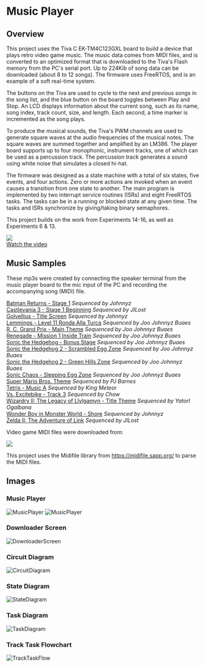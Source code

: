 # Music Player

## Overview
This project uses the Tiva C EK-TM4C123GXL board to build a device that plays retro video game music.  The music data comes from MIDI files, and is converted to an optimized format that is downloaded to the Tiva's Flash memory from the PC's serial port.  Up to 224Kib of song data can be downloaded (about 8 to 12 songs).  The firmware uses FreeRTOS, and is an example of a soft real-time system.

The buttons on the Tiva are used to cycle to the next and previous songs in the song list, and the blue button on the board toggles between Play and Stop.  An LCD displays information about the current song, such as its name, song index, track count, size, and length.  Each second, a time marker is incremented as the song plays.  

To produce the musical sounds, the Tiva's PWM channels are used to generate square waves at the audio frequencies of the musical notes.  The square waves are summed together and amplified by an LM386.  The player board supports up to four monophonic, instrument tracks, one of which can be used as a percussion track.  The percussion track generates a sound using white noise that simulates a closed hi-hat.

The firmware was designed as a state machine with a total of six states, five events, and four actions.  Zero or more actions are invoked when an event causes a transition from one state to another.   The main program is implemented by two interrupt service routines (ISRs) and eight FreeRTOS tasks.  The tasks can be in a running or blocked state at any given time.  The tasks and ISRs synchronize by giving/taking binary semaphores.   

This project builds on the work from Experiments 14-16, as well as Experiments 6 & 13.

[![](https://i.ytimg.com/vi/1OvchymIkCs/default.jpg)](https://youtu.be/1OvchymIkCs)<br>
[Watch the video](https://youtu.be/1OvchymIkCs)

## Music Samples

These mp3s were created by connecting the speaker terminal from the music player board to the mic input of the PC and recording the accompanying song (MIDI) file.

[Batman Returns - Stage 1](https://raw.githubusercontent.com/jspicer-ltu/Tiva-C-MusicPlayer/master/samples/Batman2-Stage1.mp3)&nbsp;*Sequenced by Johnnyz*<br>
[Castlevania 3 - Stage 1 Beginning](https://raw.githubusercontent.com/jspicer-ltu/Tiva-C-MusicPlayer/master/samples/JILost_-_Famicom_-_Akumajo_Densetsu_-_Beginning.mp3)&nbsp;*Sequenced by JILost*<br>
[Golvellius - Title Screen](https://raw.githubusercontent.com/jspicer-ltu/Tiva-C-MusicPlayer/master/samples/Golvellius-Title.mp3)&nbsp;*Sequenced by Johnnyz*<br>
[Lemmings - Level 11 Ronda Alla Turca](https://raw.githubusercontent.com/jspicer-ltu/Tiva-C-MusicPlayer/master/samples/Lemmings-Level11.mp3)&nbsp;*Sequenced by Joo *Johnnyz* Buaes*<br> 
[R. C. Grand Prix - Main Theme](https://raw.githubusercontent.com/jspicer-ltu/Tiva-C-MusicPlayer/master/samples/RCGrandPrix.mp3)&nbsp;*Sequenced by Joo *Johnnyz* Buaes*<br> 
[Renegade - Mission 1 Inside Train](https://raw.githubusercontent.com/jspicer-ltu/Tiva-C-MusicPlayer/master/samples/Reneg-Inside.mp3)&nbsp;*Sequenced by Joo *Johnnyz* Buaes*<br> 
[Sonic the Hedgehog - Bonus Stage](https://raw.githubusercontent.com/jspicer-ltu/Tiva-C-MusicPlayer/master/samples/Sonic_Bonus.mp3)&nbsp;*Sequenced by Joo *Johnnyz* Buaes*<br> 
[Sonic the Hedgehog 2 - Scrambled Egg Zone](https://raw.githubusercontent.com/jspicer-ltu/Tiva-C-MusicPlayer/master/samples/Sonic2_ScrambledEgg.mp3)&nbsp;*Sequenced by Joo *Johnnyz* Buaes*<br> 
[Sonic the Hedgehog 2 - Green Hills Zone](https://raw.githubusercontent.com/jspicer-ltu/Tiva-C-MusicPlayer/master/samples/Sonic2_GreenHills.mp3)&nbsp;*Sequenced by Joo *Johnnyz* Buaes*<br> 
[Sonic Chaos - Sleeping Egg Zone](https://raw.githubusercontent.com/jspicer-ltu/Tiva-C-MusicPlayer/master/samples/SonicChaos-SleepingEgg.mp3)&nbsp;*Sequenced by Joo *Johnnyz* Buaes*<br>
[Super Mario Bros. Theme](https://raw.githubusercontent.com/jspicer-ltu/Tiva-C-MusicPlayer/master/samples/Smbtheme.mp3)&nbsp;*Sequenced by PJ Barnes*<br>
[Tetris - Music A](https://raw.githubusercontent.com/jspicer-ltu/Tiva-C-MusicPlayer/master/samples/Tet_Music_A_NES-KM-GS.mp3)&nbsp;*Sequenced by King Meteor*<br>
[Vs. Excitebike - Track 3](https://raw.githubusercontent.com/jspicer-ltu/Tiva-C-MusicPlayer/master/samples/VsExcitebike3.mp3)&nbsp;*Sequenced by Chow*<br>
[Wizardry II: The Legacy of Llylgamyn - Title Theme](https://raw.githubusercontent.com/jspicer-ltu/Tiva-C-MusicPlayer/master/samples/Wizardry_II_Opening_Theme.mp3)&nbsp;*Sequenced by Yatorl Ogalbana*<br>
[Wonder Boy in Monster World - Shore](https://raw.githubusercontent.com/jspicer-ltu/Tiva-C-MusicPlayer/master/samples/WB5-Shore.mp3)&nbsp;*Sequenced by Johnnyz*<br>
[Zelda II: The Adventure of Link](https://raw.githubusercontent.com/jspicer-ltu/Tiva-C-MusicPlayer/master/samples/Zelda2ov.mp3)&nbsp;*Sequenced by JILost*<br>


Video game MIDI files were downloaded from:<p>
[![](http://www.vgmusic.com/images/banners/lillogo.jpg)](http://www.vgmusic.com)<br>

This project uses the Midifile library from https://midifile.sapp.org/ to parse the MIDI files.

## Images

### Music Player
![MusicPlayer](picture1.png)
![MusicPlayer](picture2.png)

### Downloader Screen
![DownloaderScreen](DownloaderScreen.png)

### Circuit Diagram
![CircuitDiagram](MusicPlayer-circuit.png)

### State Diagram
![StateDiagram](StateDiagram.png)

### Task Diagram
![TaskDiagram](TaskDiagram.png)

### Track Task Flowchart
![TrackTaskFlow](TrackTaskFlow.png)
